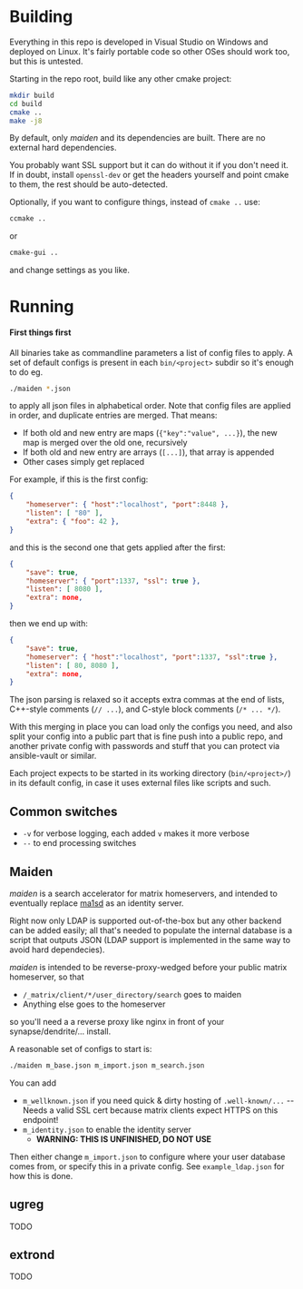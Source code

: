 # Building

Everything in this repo is developed in Visual Studio on Windows and deployed on Linux.
It's fairly portable code so other OSes should work too, but this is untested.


Starting in the repo root, build like any other cmake project:

```sh
mkdir build
cd build
cmake ..
make -j8
```

By default, only *maiden* and its dependencies are built.
There are no external hard dependencies.

You probably want SSL support but it can do without it if you don't need it.
If in doubt, install `openssl-dev` or get the headers yourself and point cmake to them, the rest should be auto-detected.


Optionally, if you want to configure things, instead of `cmake ..` use:

```sh
ccmake ..
```

or

```sh
cmake-gui ..
```

and change settings as you like.


# Running

#### First things first

All binaries take as commandline parameters a list of config files to apply.
A set of default configs is present in each `bin/<project>` subdir so it's enough to do eg.
```sh
./maiden *.json
```
to apply all json files in alphabetical order.
Note that config files are applied in order, and duplicate entries are merged. That means:

* If both old and new entry are maps (`{"key":"value", ...}`), the new map is merged over the old one, recursively
* If both old and new entry are arrays (`[...]`), that array is appended
* Other cases simply get replaced

For example, if this is the first config:

```json
{
    "homeserver": { "host":"localhost", "port":8448 },
    "listen": [ "80" ],
    "extra": { "foo": 42 },
}
```

and this is the second one that gets applied after the first:

```json
{
    "save": true,
    "homeserver": { "port":1337, "ssl": true },
    "listen": [ 8080 ],
    "extra": none,
}
```

then we end up with:

```json
{
    "save": true,
    "homeserver": { "host":"localhost", "port":1337, "ssl":true },
    "listen": [ 80, 8080 ],
    "extra": none,
}
```

The json parsing is relaxed so it accepts extra commas at the end of lists,
C++-style comments (`// ...`), and C-style block comments (`/* ... */`).

With this merging in place you can load only the configs you need, and also split your config into a public part that is fine push into a public repo,
and another private config with passwords and stuff that you can protect via ansible-vault or similar.

Each project expects to be started in its working directory (`bin/<project>/`) in its default config, in case it uses external files like scripts and such.


## Common switches

- `-v` for verbose logging, each added `v` makes it more verbose
- `--` to end processing switches

## Maiden

*maiden* is a search accelerator for matrix homeservers, and intended to eventually replace [ma1sd](https://github.com/ma1uta/ma1sd) as an identity server.

Right now only LDAP is supported out-of-the-box but any other backend can be added easily;
all that's needed to populate the internal database is a script that outputs JSON
(LDAP support is implemented in the same way to avoid hard dependecies).

*maiden* is intended to be reverse-proxy-wedged before your public matrix homeserver, so that
- `/_matrix/client/*/user_directory/search` goes to maiden
- Anything else goes to the homeserver

so you'll need a a reverse proxy like nginx in front of your synapse/dendrite/... install.

A reasonable set of configs to start is:

```sh
./maiden m_base.json m_import.json m_search.json
```

You can add

- `m_wellknown.json` if you need quick & dirty hosting of `.well-known/...` -- Needs a valid SSL cert because matrix clients expect HTTPS on this endpoint!
- `m_identity.json` to enable the identity server
  - **WARNING: THIS IS UNFINISHED, DO NOT USE**

Then either change `m_import.json` to configure where your user database comes from, or specify this in a private config.
See `example_ldap.json` for how this is done.


## ugreg

TODO

## extrond

TODO
